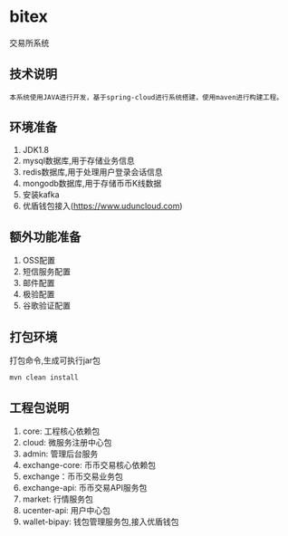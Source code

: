 # bitex
交易所系统

## 技术说明
    本系统使用JAVA进行开发，基于spring-cloud进行系统搭建，使用maven进行构建工程。

## 环境准备
1. JDK1.8
2. mysql数据库,用于存储业务信息
3. redis数据库,用于处理用户登录会话信息
4. mongodb数据库,用于存储币币K线数据
5. 安装kafka
6. 优盾钱包接入(https://www.uduncloud.com)

## 额外功能准备
1. OSS配置
2. 短信服务配置
3. 邮件配置
4. 极验配置
5. 谷歌验证配置

## 打包环境
打包命令,生成可执行jar包
```
mvn clean install
```
## 工程包说明
1. core: 工程核心依赖包
2. cloud: 微服务注册中心包
3. admin: 管理后台服务
4. exchange-core: 币币交易核心依赖包
5. exchange：币币交易业务包
6. exchange-api: 币币交易API服务包
7. market: 行情服务包
8. ucenter-api: 用户中心包
9. wallet-bipay: 钱包管理服务包,接入优盾钱包

